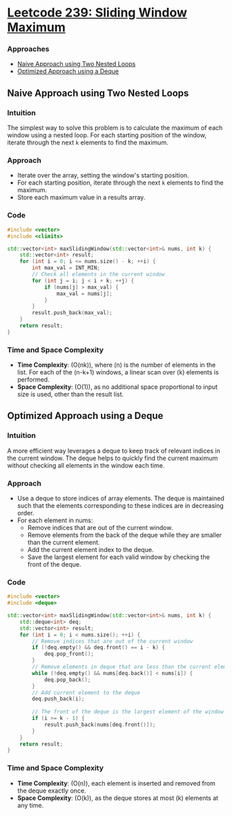 # [Leetcode 239: Sliding Window Maximum](https://leetcode.com/problems/sliding-window-maximum/)

### Approaches
- [Naive Approach using Two Nested Loops](#naive-approach-using-two-nested-loops)
- [Optimized Approach using a Deque](#optimized-approach-using-a-deque)

## Naive Approach using Two Nested Loops

### Intuition
The simplest way to solve this problem is to calculate the maximum of each window using a nested loop. For each starting position of the window, iterate through the next `k` elements to find the maximum.

### Approach
- Iterate over the array, setting the window's starting position.
- For each starting position, iterate through the next `k` elements to find the maximum.
- Store each maximum value in a results array.

### Code
```cpp
#include <vector>
#include <climits>

std::vector<int> maxSlidingWindow(std::vector<int>& nums, int k) {
    std::vector<int> result;
    for (int i = 0; i <= nums.size() - k; ++i) {
        int max_val = INT_MIN;
        // Check all elements in the current window
        for (int j = i; j < i + k; ++j) {
            if (nums[j] > max_val) {
                max_val = nums[j];
            }
        }
        result.push_back(max_val);
    }
    return result;
}
```

### Time and Space Complexity
- **Time Complexity**: \(O(nk)\), where \(n\) is the number of elements in the list. For each of the \(n-k+1\) windows, a linear scan over \(k\) elements is performed.
- **Space Complexity**: \(O(1)\), as no additional space proportional to input size is used, other than the result list.

## Optimized Approach using a Deque

### Intuition
A more efficient way leverages a deque to keep track of relevant indices in the current window. The deque helps to quickly find the current maximum without checking all elements in the window each time.

### Approach
- Use a deque to store indices of array elements. The deque is maintained such that the elements corresponding to these indices are in decreasing order.
- For each element in nums:
  - Remove indices that are out of the current window.
  - Remove elements from the back of the deque while they are smaller than the current element.
  - Add the current element index to the deque.
  - Save the largest element for each valid window by checking the front of the deque.

### Code
```cpp
#include <vector>
#include <deque>

std::vector<int> maxSlidingWindow(std::vector<int>& nums, int k) {
    std::deque<int> deq;
    std::vector<int> result;
    for (int i = 0; i < nums.size(); ++i) {
        // Remove indices that are out of the current window
        if (!deq.empty() && deq.front() == i - k) {
            deq.pop_front();
        }
        // Remove elements in deque that are less than the current element
        while (!deq.empty() && nums[deq.back()] < nums[i]) {
            deq.pop_back();
        }
        // Add current element to the deque
        deq.push_back(i);
        
        // The front of the deque is the largest element of the window
        if (i >= k - 1) {
            result.push_back(nums[deq.front()]);
        }
    }
    return result;
}
```

### Time and Space Complexity
- **Time Complexity**: \(O(n)\), each element is inserted and removed from the deque exactly once.
- **Space Complexity**: \(O(k)\), as the deque stores at most \(k\) elements at any time.

